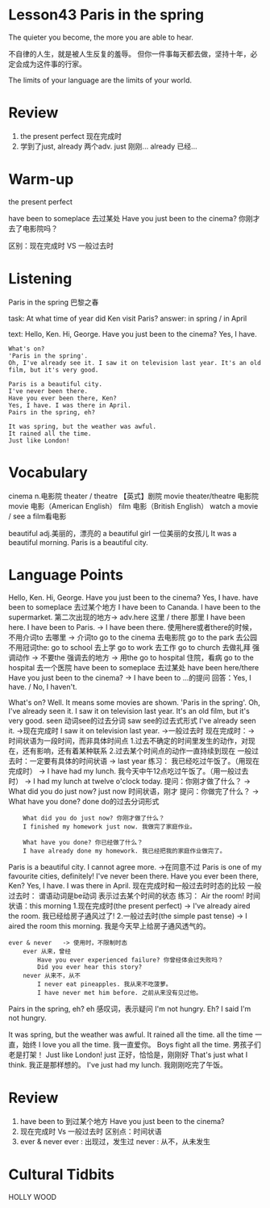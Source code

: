 # Lesson43 Paris in the spring

The quieter you become, the more you are able to hear.

不自律的人生，就是被人生反复的羞辱。
但你一件事每天都去做，坚持十年，必定会成为这件事的行家。

The limits of your language are the limits of your world.

# Review

1. the present perfect 现在完成时
2. 学到了just, already 两个adv.
    just 刚刚...
    already 已经...

# Warm-up

the present perfect

have been to someplace 去过某处
Have you just been to the cinema? 你刚才去了电影院吗？

区别：现在完成时 VS 一般过去时

# Listening

Paris in the spring 巴黎之春

task:
    At what time of year did Ken visit Paris?
answer:
    in spring / in April

text:
    Hello, Ken.
    Hi, George.
    Have you just been to the cinema?
    Yes, I have.

    What's on?
    'Paris in the spring'.
    Oh, I've already see it. I saw it on television last year. It's an old film, but it's very good.

    Paris is a beautiful city.
    I've never been there.
    Have you ever been there, Ken?
    Yes, I have. I was there in April.
    Pairs in the spring, eh?

    It was spring, but the weather was awful.
    It rained all the time.
    Just like London!

# Vocabulary

cinema n.电影院
    theater / theatre 【英式】剧院
        movie theater/theatre 电影院
    movie 电影（American English）
    film 电影（British English）
    watch a movie / see a film看电影

beautiful adj.美丽的，漂亮的
    a beautiful girl 一位美丽的女孩儿
    It was a beautiful morning.
    Paris is a beautiful city.

# Language Points

Hello, Ken.
Hi, George.
Have you just been to the cinema?
Yes, I have.
    have been to someplace 去过某个地方
    I have been to Cananda.
    I have been to the supermarket.
    第二次出现的地方-> adv.here 这里 / there 那里
    I have been here.
    I have been to Paris.
    -> I have been there.
    使用here或者there的时候，不用介词to 
    去哪里 -> 介词to
    go to the cinema 去电影院
    go to the park 去公园
    不用冠词the:
    go to school 去上学
    go to work 去工作
    go to church 去做礼拜
    强调动作 -> 不要the
    强调去的地方 -> 用the
    go to hospital 住院，看病
    go to the hospital 去一个医院
    have been to someplace 去过某处
    have been here/there
    Have you just been to the cinema?
    -> I have been to ...的提问
    回答：Yes, I have. / No, I haven't.
    
What's on?
    Well. It means some movies are shown.
'Paris in the spring'.
Oh, I've already seen it. I saw it on television last year. It's an old film, but it's very good.
    seen 动词see的过去分词
    saw see的过去式形式
    I've already seen it. ->现在完成时
    I saw it on television last year. ->一般过去时
    现在完成时：-> 时间状语为一段时间，而非具体时间点
        1.过去不确定的时间里发生的动作，对现在，还有影响，还有着某种联系
        2.过去某个时间点的动作一直持续到现在
    一般过去时：一定要有具体的时间状语  -> last year
    练习：
        我已经吃过午饭了。（用现在完成时）
        -> I have had my lunch.
        我今天中午12点吃过午饭了。（用一般过去时）
        -> I had my lunch at twelve o'clock today.
        提问：你刚才做了什么？
        -> What did you do just now?    just now 时间状语，刚才
        提问：你做完了什么？
        -> What have you done?     done do的过去分词形式

        What did you do just now? 你刚才做了什么？
        I finished my homework just now. 我做完了家庭作业。

        What have you done? 你已经做了什么？
        I have already done my homework. 我已经把我的家庭作业做完了。

Paris is a beautiful city.
    I cannot agree more. ->在同意不过
    Paris is one of my favourite cities, definitely!
I've never been there.
Have you ever been there, Ken?
Yes, I have. I was there in April.
    现在完成时和一般过去时时态的比较
    一般过去时： 谓语动词是be动词
                表示过去某个时间的状态
    练习：
        Air the room! 
        时间状语：this morning
        1.现在完成时(the present perfect)
        -> I've already aired the room. 我已经给房子通风过了!
        2.一般过去时(the simple past tense)
        -> I aired the room this morning. 我是今天早上给房子通风透气的。
    
    ever & never   -> 使用时，不限制时态
        ever 从来，曾经
            Have you ever experienced failure? 你曾经体会过失败吗？
            Did you ever hear this story?
        never 从来不，从不
            I never eat pineapples. 我从来不吃菠萝。
            I have never met him before. 之前从来没有见过他。
Pairs in the spring, eh?
    eh 感叹词，表示疑问
        I'm not hungry.
        Eh?
        I said I'm not hungry.

It was spring, but the weather was awful.
It rained all the time.
    all the time 一直，始终
    I love you all the time. 我一直爱你。
    Boys fight all the time. 男孩子们老是打架！
Just like London!
    just 正好，恰恰是，刚刚好
    That's just what I think. 我正是那样想的。
    I've just had my lunch. 我刚刚吃完了午饭。

# Review

1. have been to 到过某个地方
    Have you just been to the cinema?
2. 现在完成时 Vs 一般过去时
    区别点：时间状语
3. ever & never
    ever : 出现过，发生过
    never : 从不，从未发生

# Cultural Tidbits

HOLLY WOOD